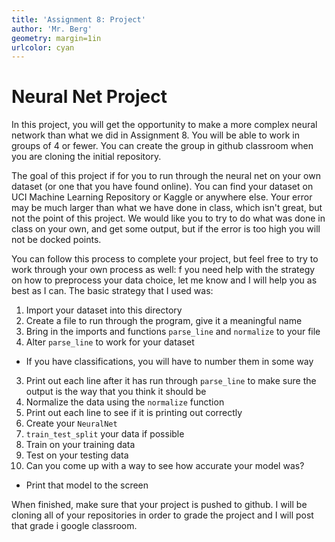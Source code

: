 ```yaml
---
title: 'Assignment 8: Project'
author: 'Mr. Berg'
geometry: margin=1in
urlcolor: cyan
---
```


# Neural Net Project

In this project, you will get the opportunity to make a more complex neural network than what we did in Assignment 8. You will be able to work in groups of 4 or fewer. You can create the group in github classroom when you are cloning the initial repository.

The goal of this project if for you to run through the neural net on your own dataset (or one that you have found online).  You can find your dataset on UCI Machine Learning Repository or Kaggle or anywhere else.  Your error may be much larger than what we have done in class, which isn't great, but not the point of this project.  We would like you to try to do what was done in class on your own, and get some output, but if the error is too high you will not be docked points.

You can follow this process to complete your project, but feel free to try to work through your own process as well:
f you need help with the strategy on how to preprocess your data choice, let me know and I will help you as best as I can.  The basic strategy that I used was:
1. Import your dataset into this directory
2. Create a file to run through the program, give it a meaningful name
3. Bring in the imports and functions `parse_line` and `normalize` to your file
4. Alter `parse_line` to work for your dataset
* If you have classifications, you will have to number them in some way
3. Print out each line after it has run through `parse_line` to make sure the output is the way that you think it should be
4. Normalize the data using the `normalize` function
5. Print out each line to see if it is printing out correctly
6. Create your `NeuralNet`
7. `train_test_split` your data if possible
8. Train on your training data
9. Test on your testing data
10. Can you come up with a way to see how accurate your model was?
* Print that model to the screen

When finished, make sure that your project is pushed to github.  I will be cloning all of your repositories in order to grade the project and I will post that grade i google classroom.
